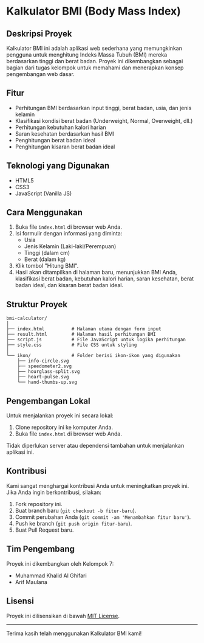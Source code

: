 # Kalkulator BMI (Body Mass Index)

## Deskripsi Proyek

Kalkulator BMI ini adalah aplikasi web sederhana yang memungkinkan pengguna untuk menghitung Indeks Massa Tubuh (BMI) mereka berdasarkan tinggi dan berat badan. Proyek ini dikembangkan sebagai bagian dari tugas kelompok untuk memahami dan menerapkan konsep pengembangan web dasar.

## Fitur

- Perhitungan BMI berdasarkan input tinggi, berat badan, usia, dan jenis kelamin
- Klasifikasi kondisi berat badan (Underweight, Normal, Overweight, dll.)
- Perhitungan kebutuhan kalori harian
- Saran kesehatan berdasarkan hasil BMI
- Penghitungan berat badan ideal
- Penghitungan kisaran berat badan ideal

## Teknologi yang Digunakan

- HTML5
- CSS3
- JavaScript (Vanilla JS)

## Cara Menggunakan

1. Buka file `index.html` di browser web Anda.
2. Isi formulir dengan informasi yang diminta:
   - Usia
   - Jenis Kelamin (Laki-laki/Perempuan)
   - Tinggi (dalam cm)
   - Berat (dalam kg)
3. Klik tombol "Hitung BMI".
4. Hasil akan ditampilkan di halaman baru, menunjukkan BMI Anda, klasifikasi berat badan, kebutuhan kalori harian, saran kesehatan, berat badan ideal, dan kisaran berat badan ideal.

## Struktur Proyek

```
bmi-calculator/
│
├── index.html          # Halaman utama dengan form input
├── result.html         # Halaman hasil perhitungan BMI
├── script.js           # File JavaScript untuk logika perhitungan
├── style.css           # File CSS untuk styling
│
└── ikon/               # Folder berisi ikon-ikon yang digunakan
    ├── info-circle.svg
    ├── speedometer2.svg
    ├── hourglass-split.svg
    ├── heart-pulse.svg
    └── hand-thumbs-up.svg
```

## Pengembangan Lokal

Untuk menjalankan proyek ini secara lokal:

1. Clone repository ini ke komputer Anda.
2. Buka file `index.html` di browser web Anda.

Tidak diperlukan server atau dependensi tambahan untuk menjalankan aplikasi ini.

## Kontribusi

Kami sangat menghargai kontribusi Anda untuk meningkatkan proyek ini. Jika Anda ingin berkontribusi, silakan:

1. Fork repository ini.
2. Buat branch baru (`git checkout -b fitur-baru`).
3. Commit perubahan Anda (`git commit -am 'Menambahkan fitur baru'`).
4. Push ke branch (`git push origin fitur-baru`).
5. Buat Pull Request baru.

## Tim Pengembang

Proyek ini dikembangkan oleh Kelompok 7:
- Muhammad Khalid Al Ghifari
- Arif Maulana

## Lisensi

Proyek ini dilisensikan di bawah [MIT License](https://opensource.org/licenses/MIT).


---

Terima kasih telah menggunakan Kalkulator BMI kami!
